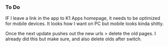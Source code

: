 ### To Do

IF I leave a link in the app to K1 Apps homepage, it needs to be optimized for mobile devices. It looks how I want on PC but mobile looks kinda shitty.

Once the next update pushes out the new urls > delete the old pages. I already did this but make sure, and also delete olds after switch.
